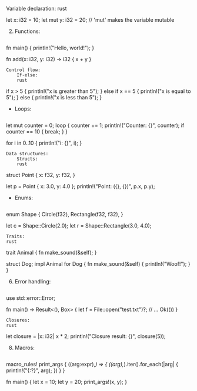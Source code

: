 Variable declaration:
rust

let x: i32 = 10;
let mut y: i32 = 20; // 'mut' makes the variable mutable

2. Functions:
   ```rust
fn main() {
    println!("Hello, world!");
}

fn add(x: i32, y: i32) -> i32 {
    x + y
}

    Control flow:
        If-else:
        rust

if x > 5 {
    println!("x is greater than 5");
} else if x == 5 {
    println!("x is equal to 5");
} else {
    println!("x is less than 5");
}

   * Loops:
     ```rust
let mut counter = 0;
loop {
    counter += 1;
    println!("Counter: {}", counter);
    if counter == 10 {
        break;
    }
}

for i in 0..10 {
    println!("i: {}", i);
}

    Data structures:
        Structs:
        rust

struct Point {
    x: f32,
    y: f32,
}

let p = Point { x: 3.0, y: 4.0 };
println!("Point: ({}, {})", p.x, p.y);

   * Enums:
     ```rust
enum Shape {
    Circle(f32),
    Rectangle(f32, f32),
}

let c = Shape::Circle(2.0);
let r = Shape::Rectangle(3.0, 4.0);

    Traits:
    rust

trait Animal {
    fn make_sound(&self);
}

struct Dog;
impl Animal for Dog {
    fn make_sound(&self) {
        println!("Woof!");
    }
}

6. Error handling:
   ```rust
use std::error::Error;

fn main() -> Result<(), Box<dyn Error>> {
    let f = File::open("test.txt")?;
    // ...
    Ok(())
}

    Closures:
    rust

let closure = |x: i32| x * 2;
println!("Closure result: {}", closure(5));

8. Macros:
   ```rust
macro_rules! print_args {
    ($($arg:expr),*) => {
        ($($arg),*).iter().for_each(|arg| {
            println!("{:?}", arg);
        })
    }
}

fn main() {
    let x = 10;
    let y = 20;
    print_args!(x, y);
}
